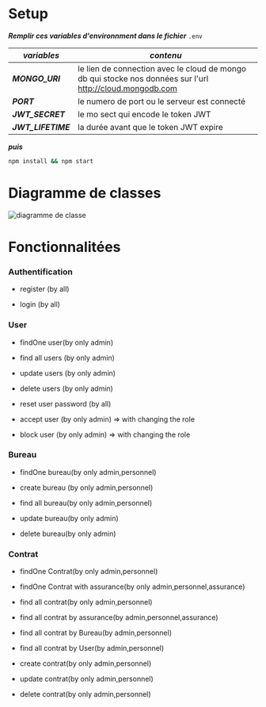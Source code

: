 # Setup
***Remplir ces variables d'environnment dans le fichier***  ```.env``` 

***variables***  | ***contenu***
------------- | -------------
***MONGO_URI***  | le lien de connection avec le cloud de mongo db qui stocke nos données sur l'url  http://cloud.mongodb.com 
***PORT***  | le numero de port ou le serveur est connecté
***JWT_SECRET***  | le mo sect qui encode le token JWT
***JWT_LIFETIME***  | la durée avant que le token JWT expire

***puis*** 

```bash
npm install && npm start
```

# Diagramme de classes 
![diagramme de classe](https://user-images.githubusercontent.com/73405867/185502797-39e218dd-4a46-42f4-be98-0eb6fe8d2d84.png)

# Fonctionnalitées 

### Authentification

- register (by all)

- login (by all)

### User

- findOne user(by only admin)

- find all users (by only admin)

- update users (by only admin)

- delete users (by only admin)

- reset user password (by all)

- accept user (by only admin) => with changing the role

- block user (by only admin) => with changing the role

### Bureau

- findOne bureau(by only admin,personnel)

- create bureau (by only admin,personnel)

- find all bureau(by only admin,personnel)

- update bureau(by only admin)

- delete bureau(by only admin)

### Contrat

- findOne Contrat(by only admin,personnel)

- findOne Contrat with assurance(by only admin,personnel,assurance)

- find all contrat(by only admin,personnel)

- find all contrat by assurance(by admin,personnel,assurance)

- find all contrat by Bureau(by admin,personnel)

- find all contrat by User(by admin,personnel)

- create contrat(by only admin,personnel)

- update contrat(by only admin,personnel)

- delete contrat(by only admin,personnel)



